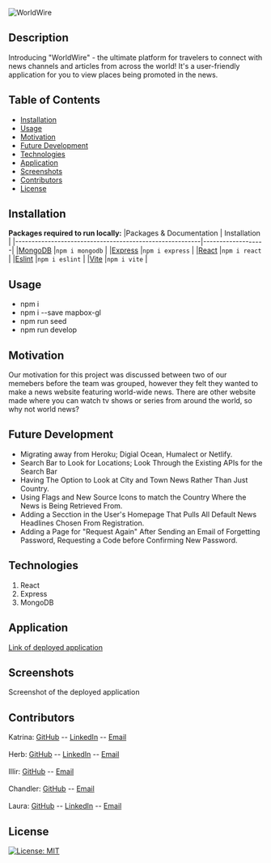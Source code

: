 ![WorldWire](https://github.com/katgucilatar/world-wire-news/assets/112834937/be2588b6-7f2c-417d-9674-57b5edce07d4)

## Description
Introducing "WorldWire" - the ultimate platform for travelers to connect with news channels and articles from across the world! It's a user-friendly application for you to view places being promoted in the news.
## Table of Contents
- [Installation](#installation)
- [Usage](#usage)
- [Motivation](#motivation)
- [Future Development](#future-development)
- [Technologies](#technologies)
- [Application](#application)
- [Screenshots](#screenshots)
- [Contributors](#contributors)
- [License](#license)
## Installation
**Packages required to run locally:**
|Packages & Documentation                                  | Installation     |
|---------------------------------------------------------|-------------------|
|[MongoDB](https://www.npmjs.com/package/mongodb)         |`npm i mongodb`    |
|[Express](https://www.npmjs.com/package/express)         |`npm i express`    |
|[React](https://www.npmjs.com/package/react)             |`npm i react`      |
|[Eslint](https://www.npmjs.com/package/eslint)           |`npm i eslint`     |
|[Vite](https://www.npmjs.com/package/vite)               |`npm i vite`       |
## Usage
* npm i
* npm i --save mapbox-gl
* npm run seed
* npm run develop
## Motivation
Our motivation for this project was discussed between two of our memebers before the team was grouped, however they felt they wanted to make a news website featuring world-wide news. There are other website made where you can watch tv shows or series from around the world, so why not world news?
## Future Development
* Migrating away from Heroku; Digial Ocean, Humalect or Netlify.
* Search Bar to Look for Locations; Look Through the Existing APIs for the Search Bar
* Having The Option to Look at City and Town News Rather Than Just Country.
* Using Flags and New Source Icons to match the Country Where the News is Being Retrieved From.
* Adding a Secction in the User's Homepage That Pulls All Default News Headlines Chosen From Registration.
* Adding a Page for "Request Again" After Sending an Email of Forgetting Password, Requesting a Code before Confirming New Password.
## Technologies
1. React
2. Express
3. MongoDB
## Application
[Link of deployed application](https://worldwire-news-863d47e11145.herokuapp.com/)
## Screenshots
Screenshot of the deployed application
## Contributors
Katrina: [GitHub](https://github.com/katgucilatar) -- [LinkedIn](https://www.linkedin.com/in/katrina-gucilatar-59983217b/) -- [Email](katgucilatar@outlook.com)
<br>
<br>
Herb: [GitHub](https://github.com/HerbSneed) -- [LinkedIn](https://www.linkedin.com/in/herbsneed/) -- [Email](hmsneed@gmail.com)
<br>
<br>
Illir: [GitHub](https://github.com/IlirHajdari) -- [Email](ilir.hajdari111@gmail.com)
<br>
<br>
Chandler: [GitHub](https://github.com/Ch4nd1erB1ng) -- [Email](chandaman1001@gmail.com)
<br>
<br>
Laura: [GitHub](https://github.com/LJJordan124) -- [LinkedIn](https://www.linkedin.com/in/laura-jordan-510412241/) -- [Email](jordan3313.lj@gmail.com)
## License
[![License: MIT](https://img.shields.io/badge/License-MIT-yellow.svg)](https://opensource.org/licenses/MIT)
